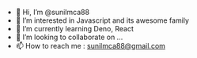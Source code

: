 - 👋 Hi, I’m @sunilmca88
- 👀 I’m interested in Javascript and its awesome family
- 🌱 I’m currently learning Deno, React
- 💞️ I’m looking to collaborate on ...
- 📫 How to reach me : sunilmca88@gmail.com

<!---
sunilmca88/sunilmca88 is a ✨ special ✨ repository because its `README.md` (this file) appears on your GitHub profile.
You can click the Preview link to take a look at your changes.
--->
